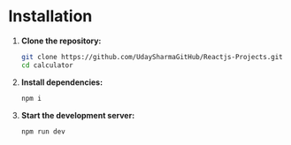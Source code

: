 # Installation 
1. **Clone the repository:**

    ```bash
    git clone https://github.com/UdaySharmaGitHub/Reactjs-Projects.git
    cd calculator
    ```

2. **Install dependencies:**

    ```bash
    npm i
    ```

3. **Start the development server:**

    ```bash
    npm run dev
    ```
